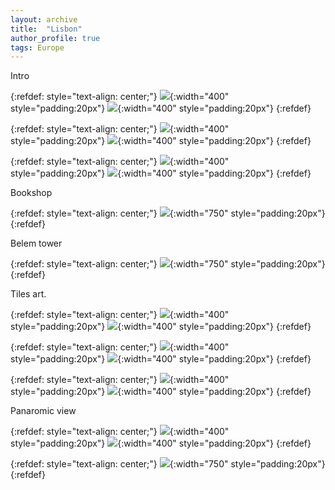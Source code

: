 ```yaml
---
layout: archive
title:  "Lisbon"
author_profile: true
tags: Europe
---
```


Intro

{:refdef: style="text-align: center;"}
![](/images/Lisbon1.jpg){:width="400" style="padding:20px"}
![](/images/Lisbon2.jpg){:width="400" style="padding:20px"}
{:refdef}


{:refdef: style="text-align: center;"}
![](/images/Lisbon3.jpg){:width="400" style="padding:20px"}
![](/images/Lisbon4.jpg){:width="400" style="padding:20px"}
{:refdef}

{:refdef: style="text-align: center;"}
![](/images/Lisbon5.jpg){:width="400" style="padding:20px"}
![](/images/Lisbon6.jpg){:width="400" style="padding:20px"}
{:refdef}

Bookshop


{:refdef: style="text-align: center;"}
![](/images/Lisbon7.jpg){:width="750" style="padding:20px"}
{:refdef}

Belem tower

{:refdef: style="text-align: center;"}
![](/images/Lisbon8.jpg){:width="750" style="padding:20px"}
{:refdef}

Tiles art.

{:refdef: style="text-align: center;"}
![](/images/Lisbon9.jpg){:width="400" style="padding:20px"}
![](/images/Lisbon10.jpg){:width="400" style="padding:20px"}
{:refdef}

{:refdef: style="text-align: center;"}
![](/images/Lisbon11.jpg){:width="400" style="padding:20px"}
![](/images/Lisbon12.jpg){:width="400" style="padding:20px"}
{:refdef}


{:refdef: style="text-align: center;"}
![](/images/Lisbon13.jpg){:width="400" style="padding:20px"}
![](/images/Lisbon14.jpg){:width="400" style="padding:20px"}
{:refdef}


Panaromic view

{:refdef: style="text-align: center;"}
![](/images/Lisbon16.jpg){:width="400" style="padding:20px"}
![](/images/Lisbon17.jpg){:width="400" style="padding:20px"}
{:refdef}


{:refdef: style="text-align: center;"}
![](/images/Lisbon15.jpg){:width="750" style="padding:20px"}
{:refdef}

